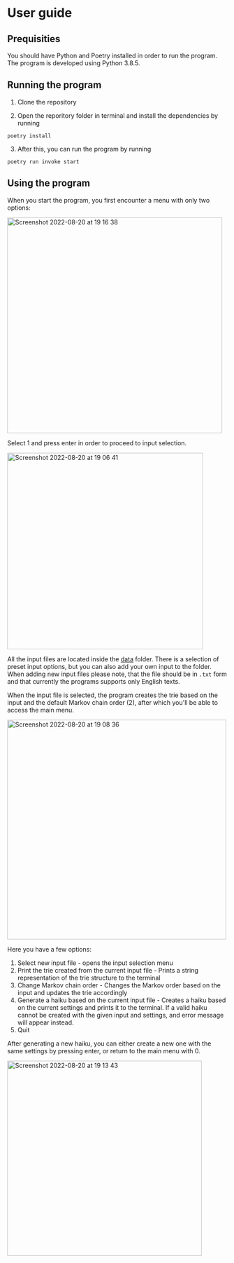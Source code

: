 # User guide

## Prequisities

You should have Python and Poetry installed in order to run the program. The program is developed using Python 3.8.5.

## Running the program

1. Clone the repository

2. Open the reporitory folder in terminal and install the dependencies by running

`poetry install`

3. After this, you can run the program by running

`poetry run invoke start`

## Using the program

When you start the program, you first encounter a menu with only two options:

<img width="492" alt="Screenshot 2022-08-20 at 19 16 38" src="https://user-images.githubusercontent.com/32310572/185756464-95c89b1f-3244-4ed5-b11a-3c0b8ef957a8.png">


Select 1 and press enter in order to proceed to input selection. 

<img width="448" alt="Screenshot 2022-08-20 at 19 06 41" src="https://user-images.githubusercontent.com/32310572/185756503-5b437ec9-7aea-4a46-8c4f-1ccc5cbf2a6a.png">


All the input files are located inside the [data](https://github.com/picada/haikov/tree/main/data) folder. There is a selection of preset input options, but you can also add your own input
to the folder. When adding new input files please note, that the file should be in `.txt` form and that currently the programs supports only
English texts.

When the input file is selected, the program creates the trie based on the input and the default Markov chain order (2), after which you'll be able to
access the main menu.

<img width="501" alt="Screenshot 2022-08-20 at 19 08 36" src="https://user-images.githubusercontent.com/32310572/185756518-7ed9b832-0d82-4095-8664-53c589e10a52.png">


Here you have a few options:

1. Select new input file - opens the input selection menu
2. Print the trie created from the current input file - Prints a string representation of the trie structure to the terminal
3. Change Markov chain order - Changes the Markov order based on the input and updates the trie accordingly
4. Generate a haiku based on the current input file - Creates a haiku based on the current settings and prints it to the terminal. If a valid
haiku cannot be created with the given input and settings, and error message will appear instead. 
0. Quit

After generating a new haiku, you can either create a new one with the same settings by pressing enter, or return to the main menu with 0.

<img width="445" alt="Screenshot 2022-08-20 at 19 13 43" src="https://user-images.githubusercontent.com/32310572/185756443-4fa970b1-a23e-46f8-9a82-ddbd5c3f28da.png">
